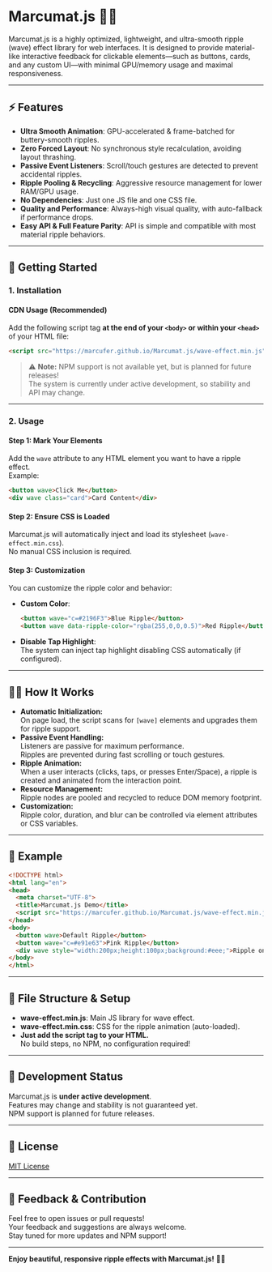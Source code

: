 # Marcumat.js 🌊✨

Marcumat.js is a highly optimized, lightweight, and ultra-smooth ripple (wave) effect library for web interfaces. It is designed to provide material-like interactive feedback for clickable elements—such as buttons, cards, and any custom UI—with minimal GPU/memory usage and maximal responsiveness.

---

## ⚡️ Features

- **Ultra Smooth Animation**: GPU-accelerated & frame-batched for buttery-smooth ripples.
- **Zero Forced Layout**: No synchronous style recalculation, avoiding layout thrashing.
- **Passive Event Listeners**: Scroll/touch gestures are detected to prevent accidental ripples.
- **Ripple Pooling & Recycling**: Aggressive resource management for lower RAM/GPU usage.
- **No Dependencies**: Just one JS file and one CSS file.
- **Quality and Performance**: Always-high visual quality, with auto-fallback if performance drops.
- **Easy API & Full Feature Parity**: API is simple and compatible with most material ripple behaviors.

---

## 🚀 Getting Started

### 1. Installation

#### CDN Usage (Recommended)
Add the following script tag **at the end of your `<body>` or within your `<head>`** of your HTML file:

```html
<script src="https://marcufer.github.io/Marcumat.js/wave-effect.min.js" type="text/javascript" charset="utf-8"></script>
```

> ⚠️ **Note:** NPM support is not available yet, but is planned for future releases!  
> The system is currently under active development, so stability and API may change.

---

### 2. Usage

#### Step 1: Mark Your Elements

Add the `wave` attribute to any HTML element you want to have a ripple effect.  
Example:

```html
<button wave>Click Me</button>
<div wave class="card">Card Content</div>
```

#### Step 2: Ensure CSS is Loaded

Marcumat.js will automatically inject and load its stylesheet (`wave-effect.min.css`).  
No manual CSS inclusion is required.

#### Step 3: Customization

You can customize the ripple color and behavior:

- **Custom Color**:  
  ```html
  <button wave="c=#2196F3">Blue Ripple</button>
  <button wave data-ripple-color="rgba(255,0,0,0.5)">Red Ripple</button>
  ```
- **Disable Tap Highlight**:  
  The system can inject tap highlight disabling CSS automatically (if configured).

---

## 🧑‍💻 How It Works

- **Automatic Initialization:**  
  On page load, the script scans for `[wave]` elements and upgrades them for ripple support.
- **Passive Event Handling:**  
  Listeners are passive for maximum performance.  
  Ripples are prevented during fast scrolling or touch gestures.
- **Ripple Animation:**  
  When a user interacts (clicks, taps, or presses Enter/Space), a ripple is created and animated from the interaction point.
- **Resource Management:**  
  Ripple nodes are pooled and recycled to reduce DOM memory footprint.
- **Customization:**  
  Ripple color, duration, and blur can be controlled via element attributes or CSS variables.

---

## 📝 Example

```html
<!DOCTYPE html>
<html lang="en">
<head>
  <meta charset="UTF-8">
  <title>Marcumat.js Demo</title>
  <script src="https://marcufer.github.io/Marcumat.js/wave-effect.min.js"></script>
</head>
<body>
  <button wave>Default Ripple</button>
  <button wave="c=#e91e63">Pink Ripple</button>
  <div wave style="width:200px;height:100px;background:#eee;">Ripple on Div</div>
</body>
</html>
```

---

## 📂 File Structure & Setup

- **wave-effect.min.js**: Main JS library for wave effect.
- **wave-effect.min.css**: CSS for the ripple animation (auto-loaded).
- **Just add the script tag to your HTML.**  
  No build steps, no NPM, no configuration required!

---

## 🚧 Development Status

Marcumat.js is **under active development**.  
Features may change and stability is not guaranteed yet.  
NPM support is planned for future releases.

---

## 📄 License

[MIT License](LICENSE)

---

## 💬 Feedback & Contribution

Feel free to open issues or pull requests!  
Your feedback and suggestions are always welcome.  
Stay tuned for more updates and NPM support!

---

**Enjoy beautiful, responsive ripple effects with Marcumat.js!** 🌊💙
